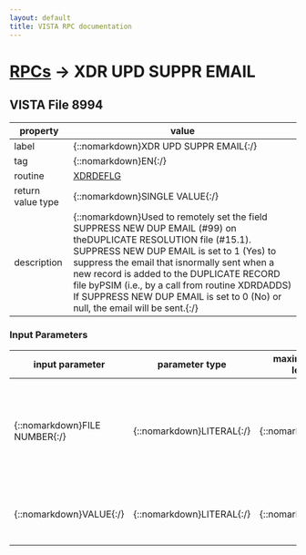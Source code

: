 ```yaml
---
layout: default
title: VISTA RPC documentation
---
```




# [RPCs](TableOfContent.md) &#8594; XDR UPD SUPPR EMAIL 


 ## VISTA File 8994 


 property | value 
--- | --- 
 label | {::nomarkdown}XDR UPD SUPPR EMAIL{:/}
 tag | {::nomarkdown}EN{:/}
 routine | [XDRDEFLG](http://code.osehra.org/dox/Routine_XDRDEFLG_source.html)
 return value type | {::nomarkdown}SINGLE VALUE{:/}
 description | {::nomarkdown}Used to remotely set the field SUPPRESS NEW DUP EMAIL (#99) on theDUPLICATE RESOLUTION file (#15.1). SUPPRESS NEW DUP EMAIL is set to 1 (Yes) to suppress the email that isnormally sent when a new record is added to the DUPLICATE RECORD file byPSIM (i.e., by a call from routine XDRDADDS) If SUPPRESS NEW DUP EMAIL is set to 0 (No) or null, the email will be sent.{:/}

### Input Parameters

| input parameter | parameter type | maximum data length | required | description | 
| --- | --- | --- | --- | --- | 
| {::nomarkdown}FILE NUMBER{:/} | {::nomarkdown}LITERAL{:/} | {::nomarkdown}20{:/} | {::nomarkdown}true{:/} | {::nomarkdown}File number for the file that is the .01 field of a record in the DUPLICATE RESOLUTION file. This is the record that is to be updated by this RPC.{:/} | 
| {::nomarkdown}VALUE{:/} | {::nomarkdown}LITERAL{:/} | {::nomarkdown}1{:/} | {::nomarkdown}true{:/} | {::nomarkdown}Must be set to 1 or 0. This value will be put into the SUPPRESS NEW DUP EMAIL field.{:/} | {::nomarkdown} <br/><br/><p style="font-size: 11px">Generated on January 14th 2017, 7:36:25 am</p>{:/}